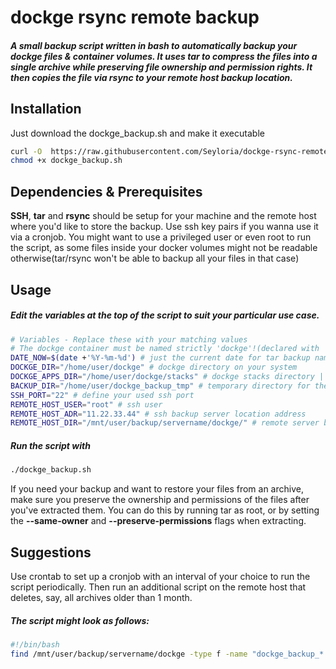 # dockge rsync remote backup

##### A small backup script written in bash to automatically backup your dockge files & container volumes.  It uses tar to compress the files into a single archive while preserving file ownership and permission rights. It then copies the file via rsync to your remote host backup location.


## Installation

Just download the dockge_backup.sh and make it executable 

```sh
curl -O  https://raw.githubusercontent.com/Seyloria/dockge-rsync-remote-backup/main/dockge_backup.sh
chmod +x dockge_backup.sh
```


## Dependencies & Prerequisites
**SSH**, **tar** and **rsync** should be setup for your machine and the remote host where you'd like to store the backup. Use ssh key pairs if you wanna use it via a cronjob. You might want to use a privileged user or even root to run the script, as some files inside your docker volumes might not be readable otherwise(tar/rsync won't be able to backup all your files in that case)


## Usage

##### Edit the variables at the top of the script to suit your particular use case.

```sh
# Variables - Replace these with your matching values
# The dockge container must be named strictly 'dockge'!(declared with 'container_name: dockge' in the dockge related compose.yaml)
DATE_NOW=$(date +'%Y-%m-%d') # just the current date for tar backup naming
DOCKGE_DIR="/home/user/dockge" # dockge directory on your system
DOCKGE_APPS_DIR="/home/user/dockge/stacks" # dockge stacks directory | where the docker containers are located
BACKUP_DIR="/home/user/dockge_backup_tmp" # temporary directory for the backup tar file. Usually a folder in your home dir. DON'T create in advance!
SSH_PORT="22" # define your used ssh port
REMOTE_HOST_USER="root" # ssh user
REMOTE_HOST_ADR="11.22.33.44" # ssh backup server location address
REMOTE_HOST_DIR="/mnt/user/backup/servername/dockge/" # remote server backup path
```
##### Run the script with
```sh
./dockge_backup.sh
```

If you need your backup and want to restore your files from an archive, make sure you preserve the ownership and permissions of the files after you've extracted them. You can do this by running tar as root, or by setting the **--same-owner** and **--preserve-permissions** flags when extracting.


## Suggestions
Use crontab to set up a cronjob with an interval of your choice to run the script periodically. Then run an additional script on the remote host that deletes, say, all archives older than 1 month.
##### The script might look as follows:
```sh
#!/bin/bash
find /mnt/user/backup/servername/dockge -type f -name "dockge_backup_*.tar.gz" -mtime +30 -delete
```
